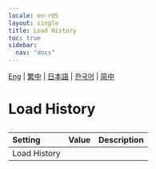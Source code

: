 ```yaml
---
locale: en-rUS
layout: single
title: Load History
toc: true
sidebar:
  nav: "docs"
---
```

[Eng](/dancexr/menu/2025.4/chat/load_history) | [繁中](/tw/dancexr/menu/2025.4/chat/load_history) | [日本語](/jp/dancexr/menu/2025.4/chat/load_history) | [한국어](/kr/dancexr/menu/2025.4/chat/load_history) | [简中](/zh/dancexr/menu/2025.4/chat/load_history)

# Load History

## 

| Setting | Value | Description |
| :--- | --- | :--- |
| Load History || 
